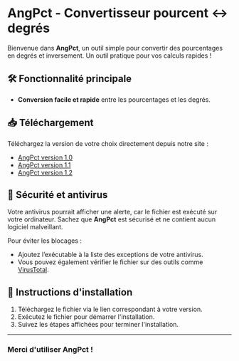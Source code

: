 # AngPct - Convertisseur pourcent ↔ degrés

Bienvenue dans **AngPct**, un outil simple pour convertir des pourcentages en degrés et inversement. Un outil pratique pour vos calculs rapides !

## 🛠 Fonctionnalité principale
- **Conversion facile et rapide** entre les pourcentages et les degrés.

## 📥 Téléchargement
Téléchargez la version de votre choix directement depuis notre site :
- [AngPct version 1.0](https://BobGitHub.github.io/AngPct/AngPct%20vers%201.0.exe)
- [AngPct version 1.1](https://BobGitHub.github.io/AngPct/AngPct%20vers%201.1.exe)
- [AngPct version 1.2](https://BobGitHub.github.io/AngPct/AngPct%20vers%201.2.exe)

## 🚨 Sécurité et antivirus
Votre antivirus pourrait afficher une alerte, car le fichier est exécuté sur votre ordinateur. Sachez que **AngPct** est sécurisé et ne contient aucun logiciel malveillant.

Pour éviter les blocages :
- Ajoutez l’exécutable à la liste des exceptions de votre antivirus.
- Vous pouvez également vérifier le fichier sur des outils comme [VirusTotal](https://www.virustotal.com).

## 📖 Instructions d'installation
1. Téléchargez le fichier via le lien correspondant à votre version.
2. Exécutez le fichier pour démarrer l'installation.
3. Suivez les étapes affichées pour terminer l'installation.

---

### Merci d'utiliser AngPct !
